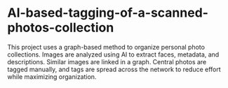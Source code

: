 # AI-based-tagging-of-a-scanned-photos-collection
This project uses a graph-based method to organize personal photo collections. Images are analyzed using AI to extract faces, metadata, and descriptions. Similar images are linked in a graph. Central photos are tagged manually, and tags are spread across the network to reduce effort while maximizing organization.
